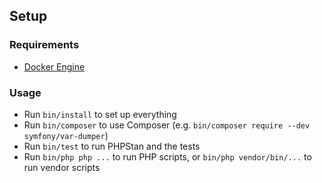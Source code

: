 ## Setup

### Requirements

- [Docker Engine](https://docs.docker.com/engine/installation/)

### Usage

- Run `bin/install` to set up everything
- Run `bin/composer` to use Composer (e.g. `bin/composer require --dev symfony/var-dumper`)
- Run `bin/test` to run PHPStan and the tests
- Run `bin/php php ...` to run PHP scripts, or `bin/php vendor/bin/...` to run vendor scripts

